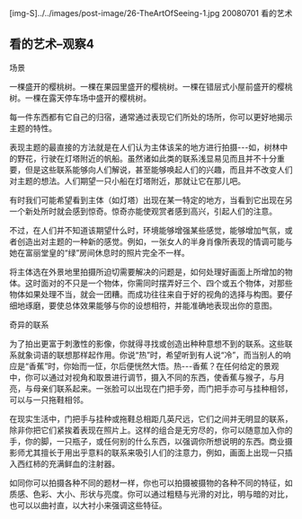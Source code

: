 [img-S]../../images/post-image/26-TheArtOfSeeing-1.jpg
20080701
看的艺术

## 看的艺术–观察4

场景

一棵盛开的樱桃树。一棵在果园里盛开的樱桃树。一棵在错层式小屋前盛开的樱桃树。一棵在露天停车场中盛开的樱桃树。

每一件东西都有它自己的归宿，通常通过表现它们所处的场所，你可以更好地揭示主题的特性。

表现主题的最直接的方法就是在人们认为主体该呆的地方进行拍摄---如，树林中的野花，行驶在灯塔附近的帆船。虽然诸如此类的联系浅显易见而且并不十分重要，但是这些联系能够向人们解说，甚至能够唤起人们的兴趣，而且并不改变人们对主题的想法。人们期望一只小船在灯塔附近，那就让它在那儿吧。

有时我们可能希望看到主体（如灯塔）出现在某一特定的地方，当看到它出现在另一个新处所时就会感到惊奇。惊奇亦能使观赏者感到高兴，引起人们的注意。

不过，在人们并不知道该期望什么时，环境能够增强某些感觉，能够增加气氛，或者创造出对主题的一种新的感觉。例如，一张女人的半身肖像所表现的情调可能与她在富丽堂皇的“绿”房间休息时的照片完全不一样。

将主体选在外景地里拍摄所迫切需要解决的问题是，如何处理好画面上所增加的物体。这时面对的不只是一个物体，你需同时摆弄好三个、四个或五个物体，对那些物体如果处理不当，就会一团糟。而成功往往来自于好的视角的选择与构图。要仔细地琢磨，要使总体效果能够与你的设想相符，并能准确地表现出你的意图。

奇异的联系

为了拍出更富于刺激性的影像，你就得寻找或创造出种种意想不到的联系。这些联系就象词语的联想那样起作用。你说“热”时，希望听到有人说“冷”，而当别人的响应是“香蕉”时，你始而一怔，尔后便恍然大悟。热---香蕉？在任何给定的景观中，你可以通过对视角和取景进行调节，摄入不同的东西，使香蕉与猴子，与月亮，与母亲们联系起来。一张脸可以出现在门把手旁，而门把手亦可与挂种相邻，可以与一只拖鞋相邻。

在现实生活中，门把手与挂种或拖鞋总相距几英尺远，它们之间并无明显的联系，除非你把它们紧挨着表现在照片上。这样的组合是无穷尽的，你可以随意加入你的手，你的脚，一只瓶子，或任何别的什么东西，以强调你所想说明的东西。商业摄影师尤其擅长于用出乎意料的联系来吸引人们的注意力，例如，画面上出现一只插入西红柿的充满鲜血的注射器。

如同你可以拍摄各种不同的题材一样，你也可以拍摄被摄物的各种不同的特征，如质感、色彩、大小、形状与亮度。你可以通过粗糙与光滑的对比，明与暗的对比，也可以以曲衬直，以大衬小来强调这些特征。
